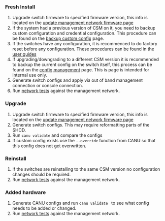 ### Fresh Install

1. Upgrade switch firmware to specified firmware version, this info is located on the  [update management network firmware page](../management_network/update_management_network_firmware.md)
1. If the system had a previous version of CSM on it, you need to backup custom configuration and credential configuration.  This procedure can be found on the [backup custom config](../backup_custom_config.md) page.
1. If the switches have any configuration, it is recommenced to do factory reset before any configuration.  These procedures can be found in the [user guides](./user_guides.md)
1. If upgrading/downgrading to a different CSM version it is recommended to backup the current config on the switch itself, this process can be found on the [config management](../config_management.md) page.  This is page is intended for internal use only.
1. Generate switch configs and apply via out of band management connection or console connection.
1. Run [network tests](./network_tests.md) against the management network.
### Upgrade

1. Upgrade switch firmware to specified firmware version, this info is located on the  [update management network firmware page](../management_network/update_management_network_firmware.md)
1. Generate switch configs.  This may require reformatting parts of the SHCD.
1. Run `canu validate` and compare the configs
1. If custom config exists use the `--override` function from CANU so that this config does not get overwritten.

### Reinstall

1. If the switches are reinstalling to the same CSM version no configuration changes should be required.
1. Run [network tests](./network_tests.md) against the management network.

### Added hardware

1. Generate CANU configs and run `canu validate ` to see what config needs to be added or changed.
1. Run [network tests](./network_tests.md) against the management network.